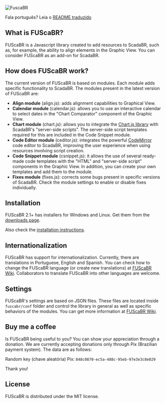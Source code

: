 ![FuscaBR](https://user-images.githubusercontent.com/82009729/121762159-9253a980-cb0a-11eb-8230-c8d1a3fb874e.png)


Fala português? Leia o [README traduzido](README_pt.md)

## What is FUScaBR?
FUScaBR is a Javascript library created to add resources to ScadaBR, such as, for example, the ability to align elements in the Graphic View. You can consider FUScaBR as an add-on for ScadaBR.

## How does FUScaBR work?
The current version of FUScaBR is based on modules. Each module adds specific functionality to ScadaBR. The modules present in the latest version of FUScaBR are:
- **Align module** (align.js): adds alignment capabilities to Graphical View.
- **Calendar module** (calendar.js): allows you to use an interactive calendar to select dates in the "Chart Comparator" component of the Graphic View.
- **Chart module** (chart.js): allows you to integrate the [Chart.js library](https://www.chartjs.org/) with ScadaBR's "server-side scripts". The server-side script templates required for this are included in the Code Snippet module.
- **Code Editor module** (ceditor.js): integrates the powerful [CodeMirror](https://codemirror.net/) code editor to ScadaBR, improving the user experience when using resources involving script creation.
- **Code Snippet module** (csnippet.js): it allows the use of several ready-made code templates with the "HTML" and "server-side script" components in the Graphic View. In addition, you can create your own templates and add them to the module. 
- **Fixes module** (fixes.js): corrects some bugs present in specific versions of ScadaBR. Check the module settings to enable or disable fixes individually.

## Installation
FUScaBR 2.1+ has installers for Windows and Linux. Get them from the [downloads page](https://github.com/celsou/fuscabr/releases/latest/).

Also check the [installation instructions](https://github.com/celsou/fuscabr/wiki/Installation).

## Internationalization
FUScaBR has support for internationalization. Currently, there are translations in Portuguese, English and Spanish. You can check how to change the FUScaBR language (or create new translations) at [FUScaBR Wiki](https://github.com/celsou/fuscabr/wiki/FUScaBR-localization). Collaborators to translate FUScaBR into other languages are welcome.

## Settings
FUScaBR's settings are based on JSON files. These files are located inside `fuscabr/conf` folder and control the library in general as well as specific behaviors of the modules. You can get more information at [FUScaBR Wiki](https://github.com/celsou/fuscabr/wiki/FUScaBR-settings).

## Buy me a coffee
Is FUScaBR being useful to you? You can show your appreciation through a donation. We are currently accepting donations only through Pix (Brazilian payment system). The data are as follows:

Random key (chave aleatória) Pix: `848c0870-ec5a-488c-95eb-97e3e3c8e029`

Thank you!

## License
FUScaBR is distributed under the MIT license.
